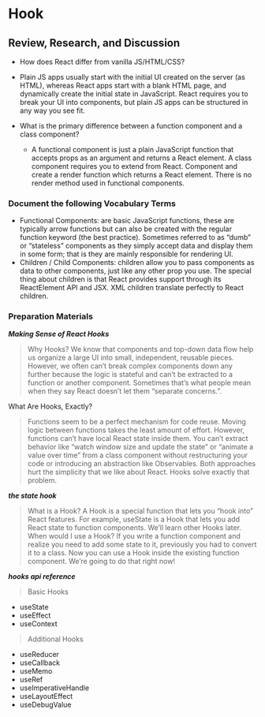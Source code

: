 # Hook

## Review, Research, and Discussion

- How does React differ from vanilla JS/HTML/CSS?
- Plain JS apps usually start with the initial UI created on the server (as HTML), whereas React apps start with a blank HTML page, and dynamically create the initial state in JavaScript. React requires you to break your UI into components, but plain JS apps can be structured in any way you see fit.

- What is the primary difference between a function component and a class component?
  - A functional component is just a plain JavaScript function that accepts props as an argument and returns a React element. A class component requires you to extend from React. Component and create a render function which returns a React element. There is no render method used in functional components.

### Document the following Vocabulary Terms

- Functional Components: are basic JavaScript functions, these are typically arrow functions but can also be created with the regular function keyword (the best practice). Sometimes referred to as “dumb” or “stateless” components as they simply accept data and display them in some form; that is they are mainly responsible for rendering UI.
- Children / Child Components: children allow you to pass components as data to other components, just like any other prop you use. The special thing about children is that React provides support through its ReactElement API and JSX. XML children translate perfectly to React children.

### Preparation Materials

***Making Sense of React Hooks***
> Why Hooks?
We know that components and top-down data flow help us organize a large UI into small, independent, reusable pieces. However, we often can’t break complex components down any further because the logic is stateful and can’t be extracted to a function or another component. Sometimes that’s what people mean when they say React doesn’t let them “separate concerns.”.

What Are Hooks, Exactly?

 >Functions seem to be a perfect mechanism for code reuse. Moving logic between functions takes the least amount of effort. However, functions can’t have local React state inside them. You can’t extract behavior like “watch window size and update the state” or “animate a value over time” from a class component without restructuring your code or introducing an abstraction like Observables. Both approaches hurt the simplicity that we like about React. Hooks solve exactly that problem.

***the state hook***
> What is a Hook?
A Hook is a special function that lets you “hook into” React features. For example, useState is a Hook that lets you add React state to function components. We’ll learn other Hooks later.
> When would I use a Hook?
If you write a function component and realize you need to add some state to it, previously you had to convert it to a class. Now you can use a Hook inside the existing function component. We’re going to do that right now!

***hooks api reference***
> Basic Hooks

- useState
- useEffect
- useContext

> Additional Hooks

- useReducer
- useCallback
- useMemo
- useRef
- useImperativeHandle
- useLayoutEffect
- useDebugValue
